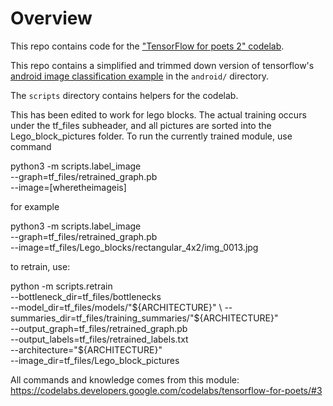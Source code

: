 # Overview

This repo contains code for the
["TensorFlow for poets 2" codelab](https://codelabs.developers.google.com/codelabs/tensorflow-for-poets-2).

This repo contains a simplified and trimmed down version of tensorflow's
[android image classification example](https://github.com/tensorflow/tensorflow/tree/master/tensorflow/examples/android)
in the `android/` directory.

The `scripts` directory contains helpers for the codelab.

This has been edited to work for lego blocks. The actual training occurs under the tf_files subheader, and all pictures are sorted into the Lego_block_pictures folder. To run the currently trained module, use command

python3 -m scripts.label_image \
--graph=tf_files/retrained_graph.pb  \
--image=[wheretheimageis]

for example

python3 -m scripts.label_image \
--graph=tf_files/retrained_graph.pb  \
--image=tf_files/Lego_blocks/rectangular_4x2/img_0013.jpg

to retrain, use:

python -m scripts.retrain \
--bottleneck_dir=tf_files/bottlenecks \
--model_dir=tf_files/models/"${ARCHITECTURE}" \
--summaries_dir=tf_files/training_summaries/"${ARCHITECTURE}" \
--output_graph=tf_files/retrained_graph.pb \
--output_labels=tf_files/retrained_labels.txt \
--architecture="${ARCHITECTURE}" \
--image_dir=tf_files/Lego_block_pictures

All commands and knowledge comes from this module: https://codelabs.developers.google.com/codelabs/tensorflow-for-poets/#3
